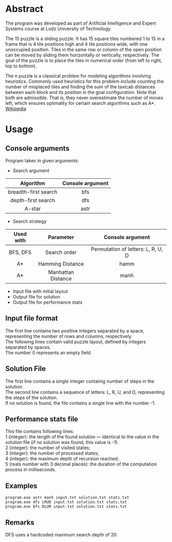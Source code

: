 # Abstract
The program was developed as part of Artificial Intelligence and Expert Systems course at Lodz University of Technology.  

The 15 puzzle is a sliding puzzle. It has 15 square tiles numbered 1 to 15 in a frame that is 4 tile positions high and 4 tile positions wide, with one unoccupied position. Tiles in the same row or column of the open position can be moved by sliding them horizontally or vertically, respectively. The goal of the puzzle is to place the tiles in numerical order (from left to right, top to bottom).

The n puzzle is a classical problem for modeling algorithms involving heuristics. Commonly used heuristics for this problem include counting the number of misplaced tiles and finding the sum of the taxicab distances between each block and its position in the goal configuration. Note that both are admissible. That is, they never overestimate the number of moves left, which ensures optimality for certain search algorithms such as A*.  
[Wikipedia](https://en.wikipedia.org/wiki/15_puzzle)
# Usage
## Console arguments
Program takes in given arguments:
* Search argument
  
|       Algorithm      | Console argument |
|:--------------------:|:----------------:|
| breadth-first search |        bfs       |
| depth-first search   |        dfs       |
| A-star               |       astr       |
* Search strategy
  
| Used with |      Parameter     |          Console argument          |
|:---------:|:------------------:|:----------------------------------:|
| BFS, DFS  | Search order       | Permutation of letters: L, R, U, D |
| A*        | Hamming Distance   |                hamm                |
| A*        | Manhattan Distance |                manh                |

* Input file with initial layout
* Output file for solution
* Output file for performance stats

## Input file format
The first line contains two positive integers separated by a space, representing the number of rows and columns, respectively.  
The following lines contain valid puzzle layout, defined by integers separated by spaces.  
The number 0 represents an empty field.

## Solution File
The first line contains a single integer containig number of steps in the solution.  
The second line contains a sequence of letters: L, R, U, and D, representing the steps of the solution.  
If no solution is found, the file contains a single line with the number -1.

## Performance stats file
This file contains following lines:  
1 (integer): the length of the found solution — identical to the value in the solution file (if no solution was found, this value is -1).  
2 (integer): the number of visited states;  
3 (integer): the number of processed states;  
4 (integer): the maximum depth of recursion reached;  
5 (reals number with 3 decimal places): the duration of the computation process in milliseconds.  

## Examples
``program.exe astr manh input.txt solution.txt stats.txt``  
``program.exe dfs LRUD input.txt solution.txt stats.txt``  
``program.exe bfs DLUR input.txt solution.txt stats.txt``
## Remarks
DFS uses a hardcoded maximum search depth of 20.

